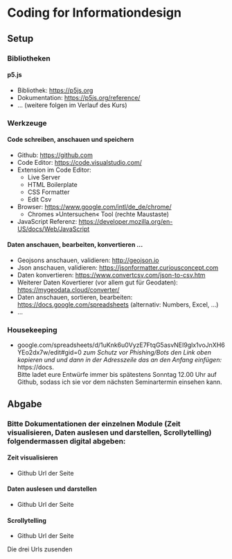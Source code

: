 # Coding for Informationdesign
## Setup

### Bibliotheken
#### p5.js
* Bibliothek: https://p5js.org
* Dokumentation: https://p5js.org/reference/ 
* … (weitere folgen im Verlauf des Kurs)

### Werkzeuge
#### Code schreiben, anschauen und speichern
* Github: https://github.com
* Code Editor: https://code.visualstudio.com/
* Extension im Code Editor: 
  * Live Server
  * HTML Boilerplate
  * CSS Formatter
  * Edit Csv
* Browser: https://www.google.com/intl/de_de/chrome/
  * Chromes »Untersuchen« Tool (rechte Maustaste)
* JavaScript Referenz: https://developer.mozilla.org/en-US/docs/Web/JavaScript

#### Daten anschauen, bearbeiten, konvertieren …
* Geojsons anschauen, validieren: http://geojson.io
* Json anschauen, validieren: https://jsonformatter.curiousconcept.com
* Daten konvertieren: https://www.convertcsv.com/json-to-csv.htm
* Weiterer Daten Kovertierer (vor allem gut für Geodaten): https://mygeodata.cloud/converter/
* Daten anschauen, sortieren, bearbeiten: https://docs.google.com/spreadsheets (alternativ: Numbers, Excel, …)
* …

### Housekeeping
* google.com/spreadsheets/d/1uKnk6u0VyzE7FtqG5asvNEI9glx1voJnXH6YEo2dx7w/edit#gid=0
*zum Schutz vor Phishing/Bots den Link oben kopieren und und dann in der Adresszeile das an den Anfang einfügen:* https://docs.
\
Bitte ladet eure Entwürfe immer bis spätestens Sonntag 12.00 Uhr auf Github, sodass ich sie vor dem nächsten Seminartermin einsehen kann.


## Abgabe
### Bitte Dokumentationen der einzelnen Module (Zeit visualisieren, Daten auslesen und darstellen, Scrollytelling) folgendermassen digital abgeben:

#### Zeit visualisieren
* Github Url der Seite
#### Daten auslesen und darstellen
* Github Url der Seite
#### Scrollytelling
* Github Url der Seite

Die drei Urls zusenden



